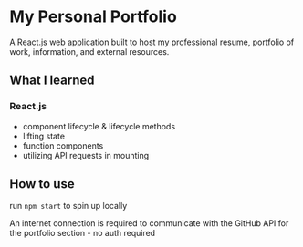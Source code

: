 # My Personal Portfolio

A React.js web application built to host my professional resume, portfolio of work, information, and external resources.

## What I learned

### React.js
- component lifecycle & lifecycle methods
- lifting state
- function components
- utilizing API requests in mounting

## How to use

run `npm start` to spin up locally

An internet connection is required to communicate with the GitHub API for the portfolio section - no auth required
